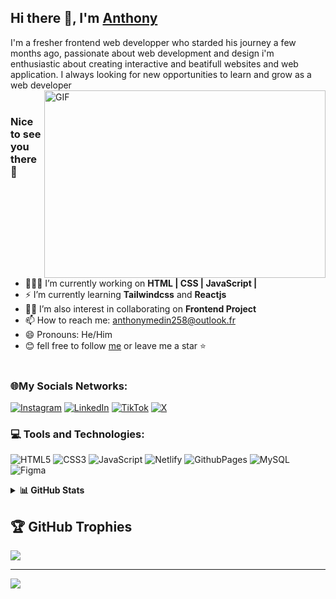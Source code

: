 ## Hi there 👋, I'm [Anthony](https://www.linkedin.com/in/anthony-mban/)

I'm a fresher frontend web developper who starded his journey a few months ago, passionate about web development and design i'm enthusiastic about creating interactive and beatifull websites and web application. I always looking for new opportunities to learn and grow as a web developer<br/>
<img align="right" alt="GIF" src="https://media.giphy.com/media/v1.Y2lkPTc5MGI3NjExaWFtMXNkMXdkOWY5bGExa2JvbXhxY3QzMXV2cGtyczUxdWcxbDZsNiZlcD12MV9pbnRlcm5hbF9naWZfYnlfaWQmY3Q9Zw/qgQUggAC3Pfv687qPC/giphy.gif" width="450" height="300" /><br/>

### Nice to see you there 🙂

- 👩🏽‍💻 I’m currently working on **HTML | CSS | JavaScript |**
- ⚡ I’m currently learning **Tailwindcss** and **Reactjs**
- 🤝🏽 I’m also interest in collaborating on **Frontend Project**
- 📫 How to reach me: anthonymedin258@outlook.fr
- 😄 Pronouns: He/Him
- 😊 fell free to follow [me](https://github.com/Codeur-Omniscient/) or leave me a star ⭐
  <br/>
  <br/>

### 🌐My Socials Networks:

[![Instagram](https://img.shields.io/badge/Instagram-%23E4405F.svg?logo=Instagram&logoColor=white)](https://instagram.com/webdevthony) [![LinkedIn](https://img.shields.io/badge/LinkedIn-%230077B5.svg?logo=linkedin&logoColor=white)](<(https://www.linkedin.com/in/anthony-mban/)>) [![TikTok](https://img.shields.io/badge/TikTok-%23000000.svg?logo=TikTok&logoColor=white)](https://tiktok.com/@webdevthony) [![X](https://img.shields.io/badge/X-black.svg?logo=X&logoColor=white)](https://x.com/@Mark_Anthony242)

### 💻 Tools and Technologies:

![HTML5](https://img.shields.io/badge/html5-%23E34F26.svg?style=flat&logo=html5&logoColor=white) ![CSS3](https://img.shields.io/badge/css3-%231572B6.svg?style=flat&logo=css3&logoColor=white) ![JavaScript](https://img.shields.io/badge/javascript-%23323330.svg?style=flat&logo=javascript&logoColor=%23F7DF1E) ![Netlify](https://img.shields.io/badge/netlify-%23000000.svg?style=flat&logo=netlify&logoColor=#00C7B7) ![GithubPages](https://img.shields.io/badge/github%20pages-121013?style=flat&logo=github&logoColor=white) ![MySQL](https://img.shields.io/badge/mysql-%2300000f.svg?style=flat&logo=mysql&logoColor=white) ![Figma](https://img.shields.io/badge/figma-%23F24E1E.svg?style=flat&logo=figma&logoColor=white)

<details>
<summary><b>📊 GitHub Stats</b></summary>
<br />
    
![](https://github-readme-stats.vercel.app/api?username=Codeur-Omniscient&theme=radical&hide_border=false&include_all_commits=false&count_private=false)
![](https://github-readme-streak-stats.herokuapp.com/?user=Codeur-Omniscient&theme=radical&hide_border=false) <br />
![](https://github-readme-stats.vercel.app/api/top-langs/?username=Codeur-Omniscient&theme=radical&hide_border=false&include_all_commits=false&count_private=false&layout=compact)
</details>

## 🏆 GitHub Trophies

![](https://github-profile-trophy.vercel.app/?username=Codeur-Omniscient&theme=radical&no-frame=false&no-bg=true&margin-w=4)

---

[![](https://visitcount.itsvg.in/api?id=Codeur-Omniscient&icon=6&color=1)](https://visitcount.itsvg.in)

<!-- Proudly created with GPRM ( https://gprm.itsvg.in )
### 🔝 Top Contributed Repo
![](https://github-contributor-stats.vercel.app/api?username=Codeur-Omniscient&limit=5&theme=dark&combine_all_yearly_contributions=true)
-->
